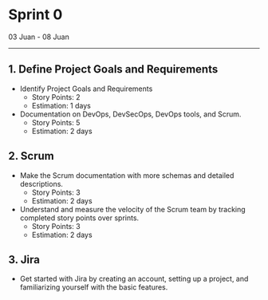 # Sprint 0

03 Juan - 08 Juan

---

## 1. Define Project Goals and Requirements

- Identify Project Goals and Requirements
    - Story Points: 2
    - Estimation: 1 days
- Documentation on DevOps, DevSecOps, DevOps tools, and Scrum.
   - Story Points: 5
   - Estimation: 2 days

## 2. Scrum

- Make the Scrum documentation with more schemas and detailed descriptions.
    - Story Points: 3
    - Estimation: 2 days
- Understand and measure the velocity of the Scrum team by tracking completed story points over sprints.
    - Story Points: 3
    - Estimation: 2 days
## 3. Jira

- Get started with Jira by creating an account, setting up a project, and familiarizing yourself with the basic features.
